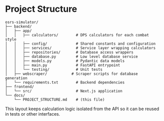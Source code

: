 # Project Structure

```
osrs-simulator/
├── backend/
│   ├── app/
│   │   ├── calculators/        # DPS calculators for each combat style
│   │   ├── config/             # Shared constants and configuration
│   │   ├── services/           # Service layer wrapping calculators
│   │   ├── repositories/       # Database access wrappers
│   │   ├── database.py         # Low level database service
│   │   ├── models.py           # Pydantic data models
│   │   ├── main.py             # FastAPI entrypoint
│   │   └── testing/            # Unit tests
│   ├── webscraper/           # Scraper scripts for database generation
│   └── requirements.txt        # Backend dependencies
├── frontend/
│   └── src/                    # Next.js application
└── docs/
    └── PROJECT_STRUCTURE.md    # (this file)
```

This layout keeps calculation logic isolated from the API so it can be reused in tests or other interfaces.

